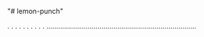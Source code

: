 "# lemon-punch"

.
.
.
.
.
.
.
.
.
.
............................................................................